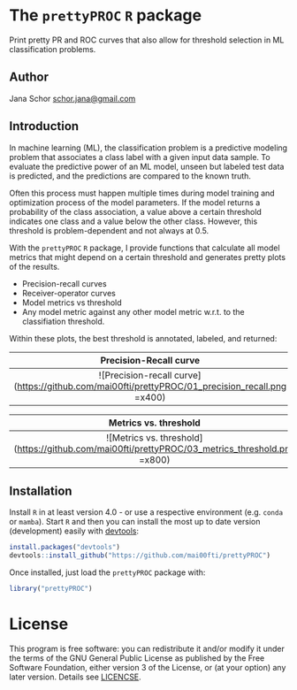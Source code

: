 # The `prettyPROC` `R` package

Print pretty PR and ROC curves that also allow for threshold selection in ML classification problems.

## Author

Jana Schor [schor.jana@gmail.com](schor.jana@gmail.com)

## Introduction

In machine learning (ML), the classification problem is a predictive modeling problem that associates a class label with
a given input data sample. To evaluate the predictive power of an ML model, unseen but labeled test data is predicted,
and the predictions are compared to the known truth.

Often this process must happen multiple times during model training and optimization process of the model parameters. If
the model returns a probability of the class association, a value above a certain threshold indicates one class and a
value below the other class. However, this threshold is problem-dependent and not always at 0.5.

With the `prettyPROC` `R` package, I provide functions that calculate all model metrics that might depend on a certain
threshold and generates pretty plots of the results.

* Precision-recall curves
* Receiver-operator curves
* Model metrics vs threshold
* Any model metric against any other model metric w.r.t. to the classifiation threshold.

Within these plots, the best threshold is annotated, labeled, and returned:

Precision-Recall curve | Receiver operator curv
:----------------------:|:----------------------:
![Precision-recall curve](https://github.com/mai00fti/prettyPROC/01_precision_recall.png =x400) | ![Receiver-operator curve](https://github.com/mai00fti/prettyPROC/02_roc.png =x400)

Metrics vs. threshold |
:---------------------:|
![Metrics vs. threshold](https://github.com/mai00fti/prettyPROC/03_metrics_threshold.png =x800)|


## Installation

Install `R` in at least version 4.0 - or use a respective environment (e.g. `conda` or `mamba`). Start `R` and then you
can install the most up to date version (development) easily with
[devtools](https://github.com/hadley/devtools):

```R
install.packages("devtools")
devtools::install_github("https://github.com/mai00fti/prettyPROC")
```

Once installed, just load the `prettyPROC` package with:

```R
library("prettyPROC")
```

# License

This program is free software: you can redistribute it and/or modify it under the terms of the GNU General Public
License as published by the Free Software Foundation, either version 3 of the License, or (at your option) any later
version. Details see [LICENCSE](https://github.com/mai00fti/prettyPROC/LICENSE).
